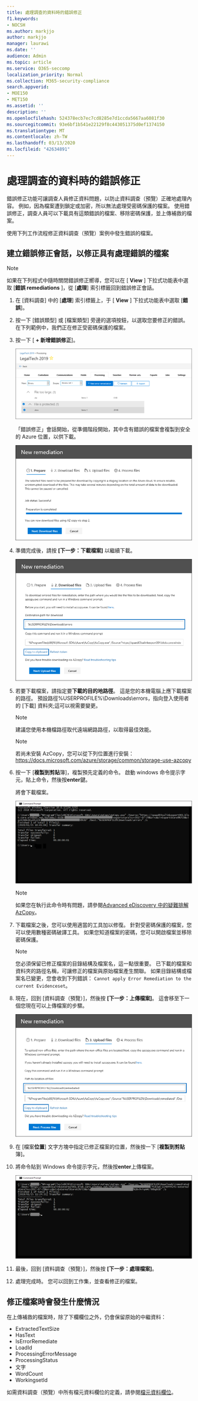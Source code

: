 ```yaml
---
title: 處理調查的資料時的錯誤修正
f1.keywords:
- NOCSH
ms.author: markjjo
author: markjjo
manager: laurawi
ms.date: ''
audience: Admin
ms.topic: article
ms.service: O365-seccomp
localization_priority: Normal
ms.collection: M365-security-compliance
search.appverid:
- MOE150
- MET150
ms.assetid: ''
description: ''
ms.openlocfilehash: 524378ecb7ec7cd8285e7d1ccda5667aa6081f30
ms.sourcegitcommit: 93e6bf1b541e22129f8c443051375d0ef1374150
ms.translationtype: MT
ms.contentlocale: zh-TW
ms.lasthandoff: 03/13/2020
ms.locfileid: "42634891"
---
```

# <a name="error-remediation-when-processing-data-for-an-investigation"></a>處理調查的資料時的錯誤修正

錯誤修正功能可讓調查人員修正資料問題，以防止資料調查（預覽）正確地處理內容。 例如，因為檔案遭到鎖定或加密，所以無法處理受密碼保護的檔案。 使用錯誤修正，調查人員可以下載具有這類錯誤的檔案、移除密碼保護，並上傳補救的檔案。

使用下列工作流程修正資料調查（預覽）案例中發生錯誤的檔案。

## <a name="creating-an-error-remediation-session-to-remediate-files-with-processing-errors"></a>建立錯誤修正會話，以修正具有處理錯誤的檔案

>[!NOTE]
>如果在下列程式中隨時關閉錯誤修正嚮導，您可以在 [ **View** ] 下拉式功能表中選取 [**錯誤 remediations** ]，從 [**處理**] 索引標籤回到錯誤修正會話。

1. 在 [資料調查] 中的 [**處理**] 索引標籤上，于 [ **View** ] 下拉式功能表中選取 [**錯誤**]。

2. 按一下 [錯誤類型] 或 [檔案類型] 旁邊的選項按鈕，以選取您要修正的錯誤。  在下列範例中，我們正在修正受密碼保護的檔案。

3. 按一下 [ **+ 新增錯誤修正**]。

    ![錯誤修正](../media/8c2faf1a-834b-44fc-b418-6a18aed8b81a.png)

    「錯誤修正」會話開始，從準備階段開始，其中含有錯誤的檔案會複製到安全的 Azure 位置，以供下載。

    ![準備錯誤修正](../media/390572ec-7012-47c4-a6b6-4cbb5649e8a8.png)

4. 準備完成後，請按 **[下一步：下載檔案]** 以繼續下載。

    ![下載檔案](../media/6ac04b09-8e13-414a-9e24-7c75ba586363.png)

5. 若要下載檔案，請指定要**下載的目的地路徑**。 這是您的本機電腦上應下載檔案的路徑。  預設路徑%USERPROFILE%\Downloads\errors，指向登入使用者的 [下載] 資料夾;這可以視需要變更。

    >[!NOTE]
    >建議您使用本機檔路徑取代遠端網路路徑，以取得最佳效能。

    > [!NOTE]
    > 若尚未安裝 AzCopy，您可以從下列位置進行安裝：https://docs.microsoft.com/azure/storage/common/storage-use-azcopy

6. 按一下 [**複製到剪貼**簿]，複製預先定義的命令。 啟動 windows 命令提示字元，貼上命令，然後按**enter**鍵。  

    將會下載檔案。

    ![準備錯誤修正](../media/f364ab4d-31c5-4375-b69f-650f694a2f69.png)

    > [!NOTE]
    > 如果您在執行此命令時有問題，請參閱[Advanced eDiscovery 中的疑難排解 AzCopy](troubleshooting-azcopy.md)。

7. 下載檔案之後，您可以使用適當的工具加以修復。 針對受密碼保護的檔案，您可以使用數種密碼破譯工具。 如果您知道檔案的密碼，您可以開啟檔案並移除密碼保護。
    
   > [!NOTE]
    > 您必須保留已修正檔案的目錄結構及檔案名，這一點很重要。 已下載的檔案和資料夾的路徑名稱，可讓修正的檔案與原始檔案產生關聯。  如果目錄結構或檔案名已變更，您會收到下列錯誤： `Cannot apply Error Remediation to the current Evidenceset`。

8. 現在，回到 [資料調查（預覽）]，然後按 **[下一步：上傳檔案]**。  這會移至下一個您現在可以上傳檔案的步驟。

    ![上傳檔案](../media/af3d8617-1bab-4ecd-8de0-22e53acba240.png)

9. 在 [檔案**位置**] 文字方塊中指定已修正檔案的位置，然後按一下 [**複製到剪貼**簿]。

10. 將命令貼到 Windows 命令提示字元，然後按**enter**上傳檔案。

    ![ff2ff691-629f-4065-9b37-5333f937daf6 .png](../media/ff2ff691-629f-4065-9b37-5333f937daf6.png)

11. 最後，回到 [資料調查（預覽）]，然後按 **[下一步：處理檔案]**。

12. 處理完成時。  您可以回到工作集，並查看修正的檔案。

## <a name="what-happens-when-files-are-remediated"></a>修正檔案時會發生什麼情況

在上傳補救的檔案時，除了下欄欄位之外，仍會保留原始的中繼資料： 

- ExtractedTextSize
- HasText
- IsErrorRemediate
- LoadId
- ProcessingErrorMessage
- ProcessingStatus
- 文字
- WordCount
- WorkingsetId

如需資料調查（預覽）中所有檔元資料欄位的定義，請參閱[檔元資料欄位](document-metadata-fields.md)。
